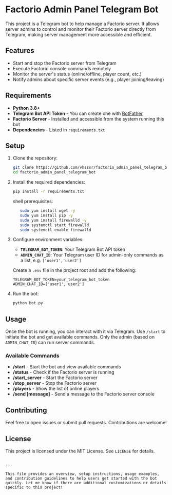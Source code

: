 # Factorio Admin Panel Telegram Bot

This project is a Telegram bot to help manage a Factorio server. It allows server admins to control and monitor their Factorio server directly from Telegram, making server management more accessible and efficient.

## Features

- Start and stop the Factorio server from Telegram
- Execute Factorio console commands remotely
- Monitor the server's status (online/offline, player count, etc.)
- Notify admins about specific server events (e.g., player joining/leaving)

## Requirements

- **Python 3.8+**
- **Telegram Bot API Token** - You can create one with [BotFather](https://core.telegram.org/bots#botfather)
- **Factorio Server** - Installed and accessible from the system running this bot
- **Dependencies** - Listed in `requirements.txt`

## Setup

1. Clone the repository:
   ```bash
   git clone https://github.com/vhsssr/factorio_admin_panel_telegram_bot.git
   cd factorio_admin_panel_telegram_bot
   ```

2. Install the required dependencies:
   ```bash
   pip install -r requirements.txt
   ```
   shell prerequisites:   
   ```bash
      sudo yum install wget -y
      sudo yum install pip -y
      sudo yum install firewalld -y
      sudo systemctl start firewalld
      sudo systemctl enable firewalld

   ```


3. Configure environment variables:
   - **`TELEGRAM_BOT_TOKEN`**: Your Telegram Bot API token
   - **`ADMIN_CHAT_ID`**: Your Telegram user ID for admin-only commands as a list, e.g. ```['user1','user2']```

   Create a `.env` file in the project root and add the following:

   ```plaintext
   TELEGRAM_BOT_TOKEN=your_telegram_bot_token
   ADMIN_CHAT_ID=['user1','user2']
   ```

4. Run the bot:
   ```bash
   python bot.py
   ```

## Usage

Once the bot is running, you can interact with it via Telegram. Use `/start` to initiate the bot and get available commands. Only the admin (based on `ADMIN_CHAT_ID`) can run server commands.

### Available Commands

- **/start** - Start the bot and view available commands
- **/status** - Check if the Factorio server is running
- **/start_server** - Start the Factorio server
- **/stop_server** - Stop the Factorio server
- **/players** - Show the list of online players
- **/send [message]** - Send a message to the Factorio server console

## Contributing

Feel free to open issues or submit pull requests. Contributions are welcome!

## License

This project is licensed under the MIT License. See `LICENSE` for details.
```

---

This file provides an overview, setup instructions, usage examples, and contribution guidelines to help users get started with the bot quickly. Let me know if there are additional customizations or details specific to this project!